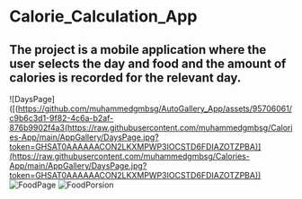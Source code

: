 # Calorie_Calculation_App
## The project is a mobile application where the user selects the day and food and the amount of calories is recorded for the relevant day.

![DaysPage]([(https://github.com/muhammedgmbsg/AutoGallery_App/assets/95706061/c9b6c3d1-9f82-4c6a-b2af-876b9902f4a3(https://raw.githubusercontent.com/muhammedgmbsg/Calories-App/main/AppGallery/DaysPage.jpg?token=GHSAT0AAAAAACON2LKXMPWP3IOCSTD6FDIAZOTZPBA)](https://raw.githubusercontent.com/muhammedgmbsg/Calories-App/main/AppGallery/DaysPage.jpg?token=GHSAT0AAAAAACON2LKXMPWP3IOCSTD6FDIAZOTZPBA))
![FoodPage](https://github.com/muhammedgmbsg/AutoGallery_App/assets/95706061/9fc74bd2-36f4-47a8-86d7-476f8dd4a278)
![FoodPorsion](https://github.com/muhammedgmbsg/AutoGallery_App/assets/95706061/f0a321a7-84df-4a2d-ad77-6809ce92553e)
